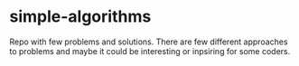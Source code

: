 # simple-algorithms
Repo with few problems and solutions. There are few different approaches to problems and maybe it could be interesting or inpsiring for some coders.
